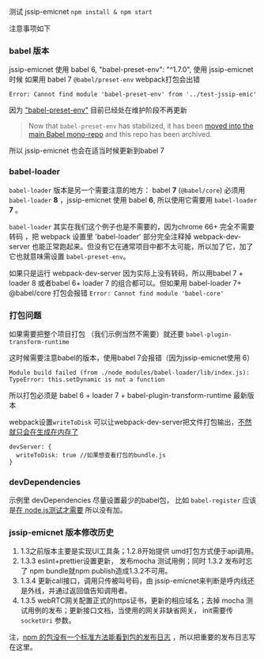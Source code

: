 测试 jssip-emicnet  `npm install & npm start`

注意事项如下

### babel 版本

jssip-emicnet 使用 babel 6, "babel-preset-env": "^1.7.0",
使用 jssip-emicnet 时候 如果用 babel 7 `@babel/preset-env` webpack打包会出错 

`Error: Cannot find module 'babel-preset-env' from '../test-jssip-emic'`

因为 ["babel-preset-env"](https://www.npmjs.com/package/babel-preset-env) 目前已经处在维护阶段不再更新 

> Now that `babel-preset-env` has stabilized, it has been [moved into the main Babel mono-repo](https://github.com/babel/babel/tree/master/packages/babel-preset-env) and this repo has been archived.

所以  jssip-emicnet 也会在适当时候更新到babel 7



### babel-loader 

`babel-loader` 版本是另一个需要注意的地方： babel **7**  (`@babel/core`) 必须用 `babel-loader` **8** ，jssip-emicnet 使用 babel **6**, 所以使用它需要用 `babel-loader` **7** 。 

`babel-loader` 其实在我们这个例子也是不需要的，因为chrome 66+ 完全不需要转码 ，把 webpack 设置里 'babel-loader' 部分完全注释掉 webpack-dev-server 也能正常跑起来。但没有它在通常项目中都不太可能，所以加了它，加了它也就意味需设置 `babel-preset-env`。 

如果只是运行 webpack-dev-server 因为实际上没有转码，所以用babel 7 + loader 8 或者babel 6+ loader 7 的组合都可以。但如果用 babel-loader 7+ @babel/core 打包会报错 `Error: Cannot find module 'babel-core'`



### 打包问题

如果需要把整个项目打包 （我们示例当然不需要）就还要 `babel-plugin-transform-runtime`  

 这时候需要注意babel的版本，使用babel 7会报错（因为jssip-emicnet使用 6）

```
Module build failed (from ./node_modules/babel-loader/lib/index.js):
TypeError: this.setDynamic is not a function
```

所以打包必须是 babel 6 + loader 7 + babel-plugin-transform-runtime 最新版本

webpack设置`writeToDisk` 可以让webpack-dev-server把文件打包输出，[不然就只会在生成在内存了](https://stackoverflow.com/questions/33318457/bundle-js-file-output-and-webpack-dev-server)

```
devServer: {
  writeToDisk: true //如果想查看打包的bundle.js
}
```


### devDependencies

示例里 devDependencies 尽量设置最少的babel包， 比如 `babel-register` 应该是[在 node.js测试才需要](https://x-team.com/blog/setting-up-javascript-testing-tools-for-es6/) 所以没有加。 



### jssip-emicnet  版本修改历史

1. 1.3之前版本主要是实现UI工具条；1.2.8开始提供 umd打包方式便于api调用。
2. 1.3.3  eslint+prettier设置更新， 发布mocha 测试用例；同时 1.3.2 发布时忘了 npm bundle就npm publish造成1.3.2不可用。
3. 1.3.4 更新call接口，调用只传被叫号码，由 jssip-emicnet来判断是呼内线还是外线，并通过返回值告知调用者。
4. 1.3.5 webRTC网关配置正式的https证书，更新的相应域名；去掉 mocha 测试用例的发布；更新接口文档，当使用的网关非缺省网关， init需要传 `socketUri` 参数。



注，[npm 的包没有一个标准方法能看到包的发布日志](https://stackoverflow.com/questions/34971504/how-do-i-see-the-release-notes-for-an-npm-package-before-i-upgrade) ，所以把重要的发布日志写在这里。